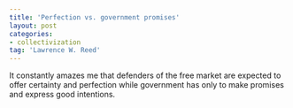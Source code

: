```yaml
---
title: 'Perfection vs. government promises'
layout: post
categories:
- collectivization
tag: 'Lawrence W. Reed'
---
```


It constantly amazes me that defenders of the free market are expected to offer certainty and perfection while government has only to make promises and express good intentions.
